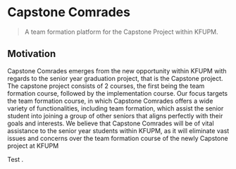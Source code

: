 # Capstone Comrades

> A team formation platform for the Capstone Project within KFUPM.

## Motivation

Capstone Comrades emerges from the new opportunity within KFUPM with regards to the senior year graduation project, that is the Capstone project. The capstone project consists of 2 courses, the first being the team formation course, followed by the implementation course. Our focus targets the team formation course, in which Capstone Comrades offers a wide variety of functionalities, including team formation, which assist the senior student into joining a group of other seniors that aligns perfectly with their goals and interests. We believe that Capstone Comrades will be of vital assistance to the senior year students within KFUPM, as it will eliminate vast issues and concerns over the team formation course of the newly Capstone project at KFUPM

Test
.

